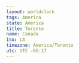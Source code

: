 ```yaml
---
layout: worldclock
tags: America
state: America
title: Toronto
name: Canada
iso: CA
timezone: America/Toronto
utc: UTC -05:17
---
```


